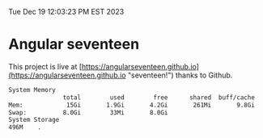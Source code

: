 Tue Dec 19 12:03:23 PM EST 2023

# Angular seventeen


This project is live at [https://angularseventeen.github.io](https://angularseventeen.github.io "seventeen!") thanks to Github.

```bash
System Memory
               total        used        free      shared  buff/cache   available
Mem:            15Gi       1.9Gi       4.2Gi       261Mi       9.8Gi        13Gi
Swap:          8.0Gi        33Mi       8.0Gi
System Storage
496M	.
```
```bash
